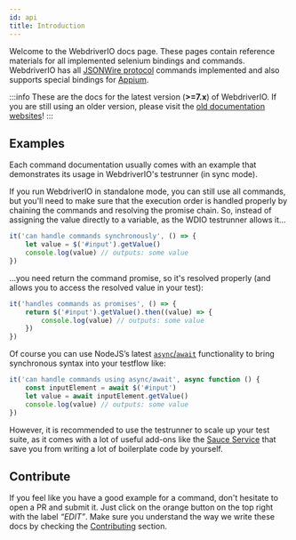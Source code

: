 ```yaml
---
id: api
title: Introduction
---
```


Welcome to the WebdriverIO docs page. These pages contain reference materials for all implemented selenium bindings and commands. WebdriverIO has all [JSONWire protocol](https://github.com/SeleniumHQ/selenium/wiki/JsonWireProtocol) commands implemented and also supports special bindings for [Appium](http://appium.io).

:::info
These are the docs for the latest version (__>=7.x__) of WebdriverIO. If you are still using an older version, please visit the [old documentation websites](versions.html)!
:::

## Examples

Each command documentation usually comes with an example that demonstrates its usage in WebdriverIO's testrunner (in sync mode).

If you run WebdriverIO in standalone mode, you can still use all commands, but you'll need to make sure that the execution order is handled properly by chaining the commands and resolving the promise chain. So, instead of assigning the value directly to a variable, as the WDIO testrunner allows it...

```js
it('can handle commands synchronously', () => {
    let value = $('#input').getValue()
    console.log(value) // outputs: some value
})
```

...you need return the command promise, so it's resolved properly (and allows you to access the resolved value in your test):

```js
it('handles commands as promises', () => {
    return $('#input').getValue().then((value) => {
        console.log(value) // outputs: some value
    })
})
```

Of course you can use NodeJS’s latest [`async`/`await`](https://github.com/yortus/asyncawait) functionality to bring synchronous syntax into your testflow like:

```js
it('can handle commands using async/await', async function () {
    const inputElement = await $('#input')
    let value = await inputElement.getValue()
    console.log(value) // outputs: some value
})
```

However, it is recommended to use the testrunner to scale up your test suite, as it comes with a lot of useful add-ons like the [Sauce Service](_sauce-service.md) that save you from writing a lot of boilerplate code by yourself.

## Contribute

If you feel like you have a good example for a command, don't hesitate to open a PR and submit it. Just click on the orange button on the top right with the label _“EDIT”_. Make sure you understand the way we write these docs by checking the [Contributing](https://github.com/webdriverio/webdriverio/blob/main/CONTRIBUTING.md) section.
